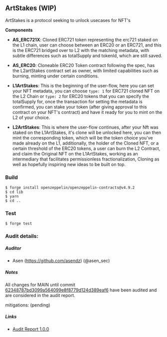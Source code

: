 ## ArtStakes (WIP)

ArtStakes is a protocol seeking to unlock usecases for NFT's

**Components**

- **AS_ERC721X**: Cloned ERC721 token representing the erc721 staked on the L1 chain, user can choose between an ERC20 or an ERC721, and this is the ERC721 bridged over to L2 with the matching metadata, with subtle differences such as totalSupply and tokenId, which are still saved.

- **AS_ERC20**: Cloneable ERC20 Token contract following the spec, has the L2artStakes contract set as owner, with limited capabilities such as burning, minting under certain conditions.

- **L1ArtStakes**:
  This is the beginning of the user-flow, here you can set your NFT metadata, you can choose `type: 1` for ERC721 cloned NFT on the L2 Chain or `type: 2` for ERC20 tokens that you can specify the totalSupply for, once the transaction for setting the metadata is confirmed, you can stake your token (after giving approval to this contract on your NFT's contract) and have it ready for you to mint on the L2 of your choice.

- **L2ArtStakes**: This is where the user-flow continues, after your Nft was staked on the L1ArtStakes, it's clone will be unlocked here, you can then mint the corresponding token, which will be the token choice you've made already on the L1, additionally, the holder of the Cloned NFT, or a certain threshold of the ERC20 tokens, a user can burn the L2 Contract, and claim the Original NFT on the L1ArtStakes, working as an intermediary that facilitates permissionless fractionalization, Cloning as well as hopefully inspiring new ideas to be built on top.

### Build

```shell
$ forge install openzeppelin/openzeppelin-contracts@v4.9.2
$ cd lib
$ yarn
$ cd ..
```

### Test

```shell
$ forge test
```


### Audit details:

##### Auditor

- Asen (https://github.com/asendz) (@asen_sec)

##### Notes

All changes for MAIN until commit [62348787bd3099a564099e8f8779d124d389eaf6](https://github.com/owl11/ArtStakes/commit/62348787bd3099a564099e8f8779d124d389eaf6) have been audited and are considered in the audit report.

mitigations: (pending)

##### Links

- [Audit Report 1.0.0](https://github.com/asendz/Portfolio/blob/main/Security%20Reports/Private%20audits/ArtStakes.md)
